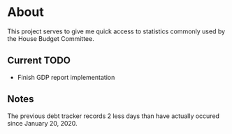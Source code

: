 # About

This project serves to give me quick access to statistics commonly used by the House Budget Committee. 

## Current TODO

- Finish GDP report implementation

## Notes

The previous debt tracker records 2 less days than have actually occured since January 20, 2020.
